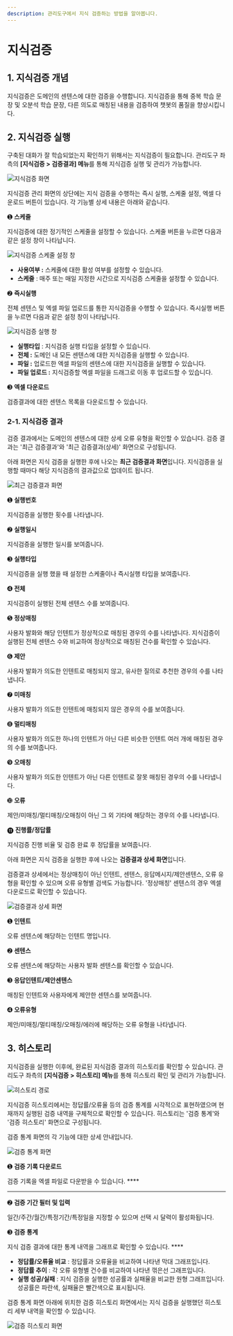 ```yaml
---
description: 관리도구에서 지식 검증하는 방법을 알아봅니다.
---
```


# 지식검증

## 1. 지식검증 개념

지식검증은 도메인의 센텐스에 대한 검증을 수행합니다. 지식검증을 통해 중복 학습 문장 및 오분석 학습 문장, 다른 의도로 매칭된 내용을 검증하여 챗봇의 품질을 향상시킵니다.    &#x20;

## 2. 지식검증 실행

구축된 대화가 잘 학습되었는지 확인하기 위해서는 지식검증이 필요합니다. 관리도구 좌측의 **\[지식검증 > 검증결과] 메뉴**를 통해 지식검증 실행 및 관리가 가능합니다.&#x20;

![지식검증 화면](../../.gitbook/assets/1.검ㅈ.png)

지식검증 관리 화면의 상단에는 지식 검증을 수행하는 즉시 실행, 스케줄 설정, 엑셀 다운로드 버튼이 있습니다. 각 기능별 상세 내용은 아래와 같습니다.



➊ **스케줄**&#x20;

지식검증에 대한 정기적인 스케줄을 설정할 수 있습니다. 스케줄 버튼을 누르면 다음과 같은 설정 창이 나타납니다.

![지식검증 스케줄 설정 창  ](<../../.gitbook/assets/2.지식검증 스케줄.png>)

* **사용여부 :** 스케줄에 대한 활성 여부를 설정할 수 있습니다.
* **스케줄** : 매주 또는 매일 지정한 시간으로 지식검증 스케줄을 설정할 수 있습니다.



➋ **즉시실행** &#x20;

전체 센텐스 및 엑셀 파일 업로드를 통한 지식검증을 수행할 수 있습니다. 즉시실행 버튼을 누르면 다음과 같은 설정 창이 나타납니다. &#x20;

![지식검증 실행 창 ](../../.gitbook/assets/3.지식검증실행.png)

* **실행타입** : 지식검증 실행 타입을 설정할 수 있습니다.
* **전체 :** 도메인 내 모든 센텐스에 대한 지식검증을 실행할 수 있습니다.
* **파일 :** 업로드한 엑셀 파일의 센텐스에 대한 지식검증을 실행할 수 있습니다.&#x20;
* **파일 업로드 :** 지식검증할 엑셀 파일을 드래그로 이동 후 업로드할 수 있습니다.                         &#x20;



➌ **엑셀 다운로드**&#x20;

검증결과에 대한 센텐스 목록을 다운로드할 수 있습니다. &#x20;



### 2-1. 지식검증 결과&#x20;

검증 결과에서는 도메인의 센텐스에 대한 상세 오류 유형을 확인할 수 있습니다. 검증 결과는 '최근 검증결과'와 '최근 검증결과(상세)' 화면으로 구성됩니다.         &#x20;

아래 화면은 지식 검증을 실행한 후에 나오는 **최근 검증결과 화면**입니다. 지식검증을 실행할 때마다 해당 지식검증의 결과값으로 업데이트 됩니다.

![최근 검증결과 화면  ](../../.gitbook/assets/4.최근검증결과.png)

➊ **실행번호**&#x20;

지식검증을 실행한 횟수를 나타냅니다.        &#x20;



➋ **실행일시** &#x20;

지식검증을 실행한 일시를 보여줍니다.&#x20;



➌ **실행타입** &#x20;

지식검증을 실행 했을 때 설정한 스케줄이나 즉시실행 타입을 보여줍니다.&#x20;



➍ **전체**&#x20;

지식검증이 실행된 전체 센텐스 수를 보여줍니다.

&#x20;&#x20;

➎ **정상매칭**&#x20;

사용자 발화와 해당 인텐트가 정상적으로 매칭된 경우의 수를 나타냅니다. 지식검증이 실행된 전체 센텐스 수와 비교하여 정상적으로 매칭된 건수를 확인할 수 있습니다.           &#x20;



➏ **제안**&#x20;

사용자 발화가 의도한 인텐트로 매칭되지 않고, 유사한 질의로 추천한 경우의 수를 나타냅니다.    &#x20;



➐ **미매칭**&#x20;

사용자 발화가 의도한 인텐트에 매칭되지 않은 경우의 수를 보여줍니다. &#x20;



➑ **멀티매칭**&#x20;

사용자 발화가 의도한 하나의 인텐트가 아닌 다른 비슷한 인텐트 여러 개에 매칭된 경우의 수를 보여줍니다. &#x20;



➒ **오매칭**&#x20;

사용자 발화가 의도한 인텐트가 아닌 다른 인텐트로 잘못 매칭된 경우의 수를 나타냅니다.

&#x20;&#x20;

➓ **오류**&#x20;

제안/미매칭/멀티매칭/오매칭이 아닌 그 외 기타에 해당하는 경우의 수를 나타냅니다.

&#x20;      &#x20;

⓫ **진행률/정답률**&#x20;

지식검증 진행 비율 및 검증 완료 후 정답률을 보여줍니다.    &#x20;



아래 화면은 지식 검증을 실행한 후에 나오는 **검증결과 상세 화면**입니다.   &#x20;

검증결과 상세에서는 정상매칭이 아닌 인텐트, 센텐스, 응답메시지/제안센텐스, 오류 유형을 확인할 수 있으며 오류 유형별 검색도 가능합니다. '정상매칭' 센텐스의 경우 엑셀 다운로드로 확인할 수 있습니다.

![검증결과 상세 화면](<../../.gitbook/assets/5.검증결과 상세.png>)

➊ **인텐트**

오류 센텐스에 해당하는 인텐트 명입니다.

&#x20;    &#x20;

➋ **센텐스**&#x20;

오류 센텐스에 해당하는 사용자 발화 센텐스를 확인할 수 있습니다.

&#x20; &#x20;

➌ **응답인텐트/제안센텐스**&#x20;

매칭된 인텐트와 사용자에게 제안한 센텐스를 보여줍니다.&#x20;



➍ **오류유형**&#x20;

제안/미매칭/멀티매칭/오매칭/에러에 해당하는 오류 유형을 나타냅니다.  &#x20;

## 3. 히스토리

지식검증을 실행한 이후에, 완료된 지식검증 결과의 히스토리를 확인할 수 있습니다. 관리도구 좌측의 **\[지식검증 > 히스토리] 메뉴**를 통해 히스토리 확인 및 관리가 가능합니다.&#x20;

![히스토리 경로](../../.gitbook/assets/6.히스토리경로.png)

지식검증 히스토리에서는 정답률/오류율 등의 검증 통계를 시각적으로 표현하였으며 현재까지 실행된 검증 내역을 구체적으로 확인할 수 있습니다. 히스토리는 '검증 통계'와 '검증 히스토리' 화면으로 구성됩니다.     &#x20;

검증 통계 화면의 각 기능에 대한 상세 안내입니다.

![검증 통계 화면](../../.gitbook/assets/7.검증통계.png)

➊ **검증 기록 다운로드**

검증 기록을 엑셀 파일로 다운받을 수 있습니다. ****        &#x20;

****

➋ **검증 기간 필터 및 입력**&#x20;

일간/주간/월간/특정기간/특정일을 지정할 수 있으며 선택 시 달력이 활성화됩니다.



➌ **검증 통계**

지식 검증 결과에 대한 통계 내역을 그래프로 확인할 수 있습니다.       ****       &#x20;

* **정답률/오류율 비교** : 정답률과 오류율을 비교하여 나타낸 막대 그래프입니다.        &#x20;
* **정답률 추이** : 각 오류 유형별 건수를 비교하여 나타낸 꺾은선 그래프입니다.&#x20;
* **실행 성공/실패** : 지식 검증을 실행한 성공률과 실패율을 비교한 원형 그래프입니다. 성공률은 파란색, 실패율은 빨간색으로 표시됩니다.                        &#x20;

검증 통계 화면 아래에 위치한 검증 히스토리 화면에서는 지식 검증을 실행했던 히스토리 세부 내역을 확인할 수 있습니다. &#x20;

![검증 히스토리 화면](<../../.gitbook/assets/image (348).png>)
